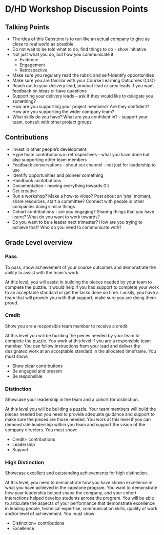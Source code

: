 # D/HD Workshop Discussion Points

## Talking Points

- The idea of this Capstone is to run like an actual company to give as close to real world as
  possible
- Do not wait to be told what to do, find things to do - show initiative
- Not just what you do, but how you communicate it
  - Evidence
  - Engagement
  - Retrospective
- Make sure you regularly read the rubric and self-identify opportunities
- Make sure you are familiar with your Course Learning Outcomes (CLO)
- Reach out to your delivery lead, product lead or area leads if you want feedback on ideas or have
  questions
- Supporting your delivery leads – ask if they would like to delegate you something?
- How are you supporting your project members? Are they confident? How are you supporting the wider
  company team?
- What skills do you have? What are you confident in? - support your team, consult with other
  project groups

## Contributions

- Invest in other people’s development
- Hype team contributions in retrospectives - what you have done but also supporting other team
  members
- Feedback conversations - shout out channel - not just for leadership to use
- Identify opportunities and pioneer something
- Handbook contributions
- Documentation - moving everything towards Git
- Get creative
- Run a workshop? Make a how-to video? Post about an ‘aha’ moment, share resources, start a
  committee? Connect with people in other companies doing similar things
- Cohort contributions - are you engaging? Sharing things that you have learnt? What do you want to
  work towards?
- Do you want to be a leader next trimester? How are you trying to achieve that? Who do you need to
  communicate with?

## Grade Level overview

### Pass

To pass, show achievement of your course outcomes and demonstrate the ability to assist with the
team's work.

At this level, you will assist in building the pieces needed by your team to complete the puzzle. It
would help if you had support to complete your work to an acceptable standard or get the tasks done
on time. Luckily, you have a team that will provide you with that support; make sure you are doing
them proud.

### Credit

Show you are a responsible team member to receive a credit.

At this level you will be building the pieces needed by your team to complete the puzzle. You work
at this level if you are a responsible team member. You can follow instructions from your lead and
deliver the designated work at an acceptable standard in the allocated timeframe. You must show:

- Show clear contributions
- Be engaged and present
- Be responsible

### Distinction

Showcase your leadership in the team and a cohort for distinction.

At this level you will be building a puzzle. Your team members will build the pieces needed but you
need to provide adequate guidance and support to make sure the pieces are those needed. You work at
this level if you can demonstrate leadership within you team and support the vision of the company
directors. You must show:

- Credit+ contributions
- Leadership
- Support

### High Distinction

Showcase excellent and outstanding achievements for high distinction.

At this level, you need to demonstrate how you have shown excellence in what you have achieved in
the capstone program. You want to demonstrate how your leadership helped shape the company, and your
cohort interactions helped develop students across the program. You will be able to articulate the
aspects of your performance that demonstrate excellence in leading people, technical expertise,
communication skills, quality of work and/or level of achievement. You must show:

- Distinction+ contributions
- Excellence
